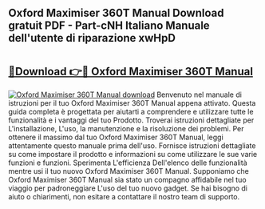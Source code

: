 ## Oxford Maximiser 360T Manual Download gratuit PDF - Part-cNH Italiano Manuale dell'utente di riparazione xwHpD

# <h2><a href="http://df9bmsw.blite.top/?on=Oxford+Maximiser+360T+Manual">🔗Download 👉🔴 Oxford Maximiser 360T Manual</a></h2>

[![Oxford Maximiser 360T Manual download](https://i.imgur.com/lujVjoI.png)](http://df9bmsw.blite.top/?on=Oxford+Maximiser+360T+Manual)
Benvenuto nel manuale di istruzioni per il tuo Oxford Maximiser 360T Manual appena attivato. Questa guida completa è progettata per aiutarti a comprendere e utilizzare tutte le funzionalità e i vantaggi del tuo Prodotto. Troverai istruzioni dettagliate per L'installazione, L'uso, la manutenzione e la risoluzione dei problemi. Per ottenere il massimo dal tuo Oxford Maximiser 360T Manual, leggi attentamente questo manuale prima dell'uso. Fornisce istruzioni dettagliate su come impostare il prodotto e informazioni su come utilizzare le sue varie funzioni e funzioni. Sperimenta L'efficienza Dell'elenco delle funzionalità mentre usi il tuo nuovo Oxford Maximiser 360T Manual. Supponiamo che Oxford Maximiser 360T Manual sia stato un compagno affidabile nel tuo viaggio per padroneggiare L'uso del tuo nuovo gadget. Se hai bisogno di aiuto o chiarimenti, non esitare a contattare il nostro team di supporto.

